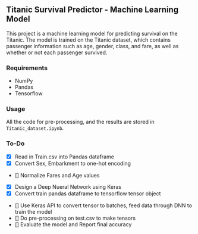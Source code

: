 ## Titanic Survival Predictor - Machine Learning Model

This project is a machine learning model for predicting survival on the Titanic. The model is trained on the Titanic dataset, which contains passenger information such as age, gender, class, and fare, as well as whether or not each passenger survived.

### Requirements

- NumPy
- Pandas 
- Tensorflow 

### Usage
 
All the code for pre-processing, and the results are stored in ```Titanic_dataset.ipynb```. 

### To-Do 

- [x] Read in Train.csv into Pandas dataframe
- [x] Convert Sex, Embarkment to one-hot encoding
- [] Normalize Fares and Age values 
- [x] Design a Deep Nueral Network using Keras 
- [x] Convert train pandas dataframe to tensorflow tensor object  
- [] Use Keras API to convert tensor to batches, feed data through DNN to train the model 
- [] Do pre-processing on test.csv to make tensors
- [] Evaluate the model and Report final accuracy 
